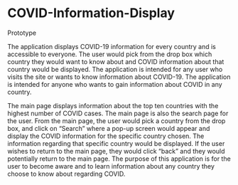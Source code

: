# COVID-Information-Display

Prototype 

The application displays COVID-19 information for every country and is accessible to everyone. The user would pick from the drop box which country they would want to know about and COVID information about that country would be displayed. The application is intended for any user who visits the site or wants to know information about COVID-19. The application is intended for anyone who wants to gain information about COVID in any country. 

The main page displays information about the top ten countries with the highest number of COVID cases. The main page is also the search page for the user. From the main page, the user would pick a country from the drop box, and click on “Search” where a pop-up screen would appear and display the COVID information for the specific country chosen. The information regarding that specific country would be displayed. If the user wishes to return to the main page, they would click “back” and they would potentially return to the main page. The purpose of this application is for the user to become aware and to learn information about any country they choose to know about regarding COVID. 

